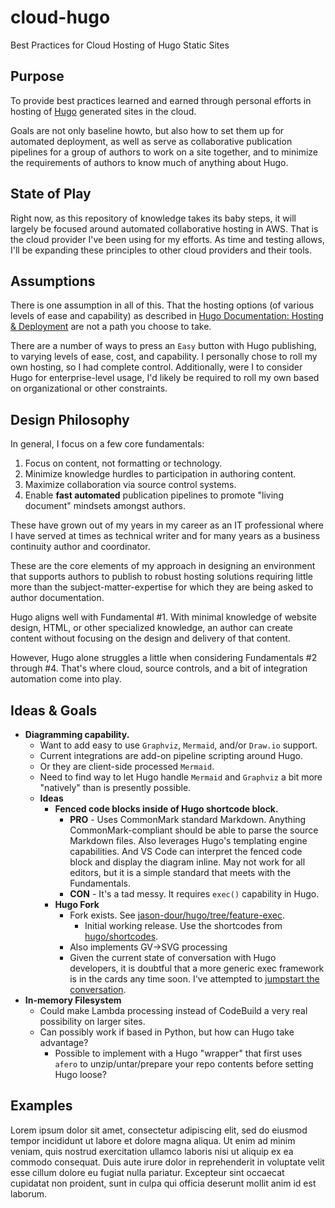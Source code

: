 # cloud-hugo

Best Practices for Cloud Hosting of Hugo Static Sites

## Purpose

To provide best practices learned and earned through personal efforts in hosting of [Hugo](https://gohugo.io/) generated sites in the cloud.

Goals are not only baseline howto, but also how to set them up for automated deployment, as well as serve as collaborative publication pipelines for a group of authors to work on a site together, and to minimize the requirements of authors to know much of anything about Hugo.

## State of Play

Right now, as this repository of knowledge takes its baby steps, it will largely be focused around automated collaborative hosting in AWS.  That is the cloud provider I've been using for my efforts.  As time and testing allows, I'll be expanding these principles to other cloud providers and their tools.

## Assumptions

There is one assumption in all of this.  That the hosting options (of various levels of ease and capability) as described in [Hugo Documentation: Hosting & Deployment](https://gohugo.io/hosting-and-deployment/) are not a path you choose to take.

There are a number of ways to press an `Easy` button with Hugo publishing, to varying levels of ease, cost, and capability.  I personally chose to roll my own hosting, so I had complete control.  Additionally, were I to consider Hugo for enterprise-level usage, I'd likely be required to roll my own based on organizational or other constraints.

## Design Philosophy

In general, I focus on a few core fundamentals:

1. Focus on content, not formatting or technology.
2. Minimize knowledge hurdles to participation in authoring content.
3. Maximize collaboration via source control systems.
4. Enable **fast automated** publication pipelines to promote "living document" mindsets amongst authors.

These have grown out of my years in my career as an IT professional where I have served at times as technical writer and for many years as a business continuity author and coordinator.

These are the core elements of my approach in designing an environment that supports authors to publish to robust hosting solutions requiring little more than the subject-matter-expertise for which they are being asked to author documentation.

Hugo aligns well with Fundamental #1.  With minimal knowledge of website design, HTML, or other specialized knowledge, an author can create content without focusing on the design and delivery of that content.

However, Hugo alone struggles a little when considering Fundamentals #2 through #4.  That's where cloud, source controls, and a bit of integration automation come into play.

## Ideas & Goals

* **Diagramming capability.**
  * Want to add easy to use `Graphviz`, `Mermaid`, and/or `Draw.io` support.
  * Current integrations are add-on pipeline scripting around Hugo.
  * Or they are client-side processed `Mermaid`.
  * Need to find way to let Hugo handle `Mermaid` and `Graphviz` a bit more "natively" than is presently possible.
  * **Ideas**
    * **Fenced code blocks inside of Hugo shortcode block.**
      * **PRO** - Uses CommonMark standard Markdown.  Anything CommonMark-compliant should be able to parse the source Markdown files. Also leverages Hugo's templating engine capabilities.  And VS Code can interpret the fenced code block and display the diagram inline.  May not work for all editors, but it is a simple standard that meets with the Fundamentals.
      * **CON** - It's a tad messy.  It requires `exec()` capability in Hugo.
    * **Hugo Fork**
      * Fork exists.  See [jason-dour/hugo/tree/feature-exec](https://github.com/jason-dour/hugo/tree/feature-exec).
        * Initial working release. Use the shortcodes from [hugo/shortcodes](https://github.com/jason-dour/cloud-hugo/tree/master/hugo/shortcodes).
      * Also implements GV->SVG processing
      * Given the current state of conversation with Hugo developers, it is doubtful that a more generic exec framework is in the cards any time soon. I've attempted to [jumpstart the conversation](https://discourse.gohugo.io/t/the-long-overdue-need-for-converting-outputting-other-formats/27494/2).
* **In-memory Filesystem**
  * Could make Lambda processing instead of CodeBuild a very real possibility on larger sites.
  * Can possibly work if based in Python, but how can Hugo take advantage?
    * Possible to implement with a Hugo "wrapper" that first uses `afero` to unzip/untar/prepare your repo contents before setting Hugo loose?

## Examples

Lorem ipsum dolor sit amet, consectetur adipiscing elit, sed do eiusmod tempor incididunt ut labore et dolore magna aliqua. Ut enim ad minim veniam, quis nostrud exercitation ullamco laboris nisi ut aliquip ex ea commodo consequat. Duis aute irure dolor in reprehenderit in voluptate velit esse cillum dolore eu fugiat nulla pariatur. Excepteur sint occaecat cupidatat non proident, sunt in culpa qui officia deserunt mollit anim id est laborum.
